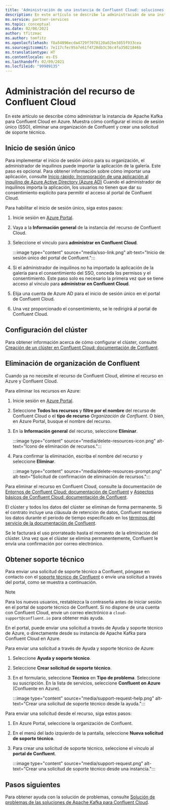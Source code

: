 ```yaml
---
title: 'Administración de una instancia de Confluent Cloud: soluciones de partners de Azure'
description: En este artículo se describe la administración de una instancia de Confluent Cloud en Azure Portal. Cómo configurar el inicio de sesión único, eliminar una organización de Confluent y obtener soporte técnico.
ms.service: partner-services
ms.topic: conceptual
ms.date: 02/08/2021
author: tfitzmac
ms.author: tomfitz
ms.openlocfilehash: f8a54096ecda4729f7070120a02be3055f933cea
ms.sourcegitcommit: 7e117cfec95a7e61f4720db3c36c4fa35021846b
ms.translationtype: HT
ms.contentlocale: es-ES
ms.lasthandoff: 02/09/2021
ms.locfileid: "99989135"
---
```

# <a name="manage-the-confluent-cloud-resource"></a>Administración del recurso de Confluent Cloud

En este artículo se describe cómo administrar la instancia de Apache Kafka para Confluent Cloud en Azure. Muestra cómo configurar el inicio de sesión único (SSO), eliminar una organización de Confluent y crear una solicitud de soporte técnico.

## <a name="single-sign-on"></a>Inicio de sesión único

Para implementar el inicio de sesión único para su organización, el administrador de inquilinos puede importar la aplicación de la galería. Este paso es opcional. Para obtener información sobre cómo importar una aplicación, consulte [Inicio rápido: Incorporación de una aplicación al inquilino de Azure Active Directory (Azure AD)](../../active-directory/manage-apps/add-application-portal.md) Cuando el administrador de inquilinos importa la aplicación, los usuarios no tienen que dar su consentimiento explícito para permitir el acceso al portal de Confluent Cloud.

Para habilitar el inicio de sesión único, siga estos pasos:

1. Inicie sesión en [Azure Portal](https://portal.azure.com).
1. Vaya a la **Información general** de la instancia del recurso de Confluent Cloud.
1. Seleccione el vínculo para **administrar en Confluent Cloud**.

   :::image type="content" source="media/sso-link.png" alt-text="Inicio de sesión único del portal de Confluent.":::

1. Si el administrador de inquilinos no ha importado la aplicación de la galería para el consentimiento del SSO, conceda los permisos y el consentimiento. Este paso solo es necesario la primera vez que se tiene acceso al vínculo para **administrar en Confluent Cloud**.
1. Elija una cuenta de Azure AD para el inicio de sesión único en el portal de Confluent Cloud.
1. Una vez proporcionado el consentimiento, se le redirigirá al portal de Confluent Cloud.

## <a name="set-up-cluster"></a>Configuración del clúster

Para obtener información acerca de cómo configurar el clúster, consulte [Creación de un clúster en Confluent Cloud: documentación de Confluent](https://docs.confluent.io/cloud/current/clusters/create-cluster.html).

## <a name="delete-confluent-organization"></a>Eliminación de organización de Confluent

Cuando ya no necesite el recurso de Confluent Cloud, elimine el recurso en Azure y Confluent Cloud.

Para eliminar los recursos en Azure:

1. Inicie sesión en [Azure Portal](https://portal.azure.com).
1. Seleccione **Todos los recursos** y **filtre por el nombre** del recurso de Confluent Cloud o el **tipo de recurso** _Organización de Confluent_. O bien, en Azure Portal, busque el nombre del recurso.
1. En la **Información general** del recurso, seleccione **Eliminar**.

    :::image type="content" source="media/delete-resources-icon.png" alt-text="Icono de eliminación de recursos.":::

1. Para confirmar la eliminación, escriba el nombre del recurso y seleccione **Eliminar**.

    :::image type="content" source="media/delete-resources-prompt.png" alt-text="Solicitud de confirmación de eliminación de recursos.":::

Para eliminar el recurso en Confluent Cloud, consulte la documentación de [Entornos de Confluent Cloud: documentación de Confluent](https://docs.confluent.io/current/cloud/using/environments.html) y [Aspectos básicos de Confluent Cloud: documentación de Confluent](https://docs.confluent.io/current/cloud/using/cloud-basics.html).

El clúster y todos los datos del clúster se eliminan de forma permanente. Si el contrato incluye una cláusula de retención de datos, Confluent mantiene los datos durante el período de tiempo especificado en los [términos del servicio de la documentación de Confluent](https://www.confluent.io/confluent-cloud-tos).

Se le facturará el uso prorrateado hasta el momento de la eliminación del clúster. Una vez que el clúster se elimina permanentemente, Confluent le envía una confirmación por correo electrónico.

## <a name="get-support"></a>Obtener soporte técnico

Para enviar una solicitud de soporte técnico a Confluent, póngase en contacto con el [soporte técnico de Confluent](https://support.confluent.io) o envíe una solicitud a través del portal, como se muestra a continuación.

> [!NOTE]
> Para los nuevos usuarios, restablezca la contraseña antes de iniciar sesión en el portal de soporte técnico de Confluent. Si no dispone de una cuenta con Confluent Cloud, envíe un correo electrónico a `cloud-support@confluent.io` para obtener más ayuda.

En el portal, puede enviar una solicitud a través de Ayuda y soporte técnico de Azure, o directamente desde su instancia de Apache Kafka para Confluent Cloud en Azure.

Para enviar una solicitud a través de Ayuda y soporte técnico de Azure:

1. Seleccione **Ayuda y soporte técnico**.
1. Seleccione **Crear solicitud de soporte técnico**.
1. En el formulario, seleccione **Técnico** en **Tipo de problema**. Seleccione su suscripción. En la lista de servicios, seleccione **Confluent on Azure** (Confluente en Azure).

    :::image type="content" source="media/support-request-help.png" alt-text="Crear una solicitud de soporte técnico desde la ayuda.":::

Para enviar una solicitud desde el recurso, siga estos pasos:

1. En Azure Portal, seleccione la organización de Confluent.
1. En el menú del lado izquierdo de la pantalla, seleccione **Nueva solicitud de soporte técnico**.
1. Para crear una solicitud de soporte técnico, seleccione el vínculo al **portal de Confluent**.

    :::image type="content" source="media/support-request.png" alt-text="Crear una solicitud de soporte técnico desde una instancia.":::

## <a name="next-steps"></a>Pasos siguientes

Para obtener ayuda con la solución de problemas, consulte [Solución de problemas de las soluciones de Apache Kafka para Confluent Cloud](troubleshoot.md).

